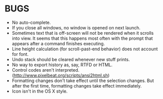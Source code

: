 BUGS
====

* No auto-complete.
* If you close all windows, no window is opened on next launch.
* Sometimes text that is off-screen will not be rendered when it scrolls into view. It seems that this happens most often with the prompt that appears after a command finishes executing.
* Line height calculation (for scroll-past-end behavior) does not account for font.
* Undo stack should be cleared whenever new stuff prints.
* No way to export history as, say, RTFD or HTML.
* Control codes aren't interpreted. (http://www.pixelbeat.org/scripts/ansi2html.sh)
* Formatting changes don't take effect until the selection changes. But after the first time, formatting changes take effect immediately.
* Icon isn't in the OS X style.
